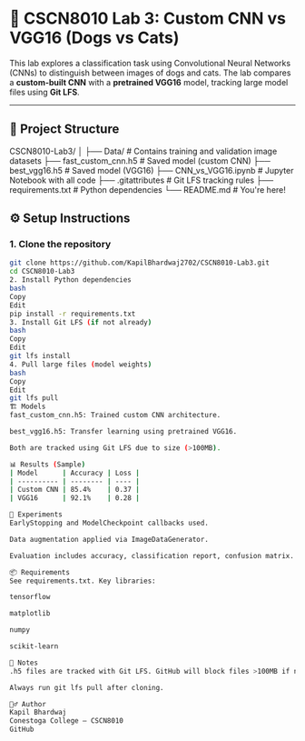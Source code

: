# 🧠 CSCN8010 Lab 3: Custom CNN vs VGG16 (Dogs vs Cats)

This lab explores a classification task using Convolutional Neural Networks (CNNs) to distinguish between images of dogs and cats. The lab compares a **custom-built CNN** with a **pretrained VGG16** model, tracking large model files using **Git LFS**.

---

## 📁 Project Structure

CSCN8010-Lab3/
│
├── Data/ # Contains training and validation image datasets
├── fast_custom_cnn.h5 # Saved model (custom CNN)
├── best_vgg16.h5 # Saved model (VGG16)
├── CNN_vs_VGG16.ipynb # Jupyter Notebook with all code
├── .gitattributes # Git LFS tracking rules
├── requirements.txt # Python dependencies
└── README.md # You're here!


## ⚙️ Setup Instructions

### 1. Clone the repository

```bash
git clone https://github.com/KapilBhardwaj2702/CSCN8010-Lab3.git
cd CSCN8010-Lab3
2. Install Python dependencies
bash
Copy
Edit
pip install -r requirements.txt
3. Install Git LFS (if not already)
bash
Copy
Edit
git lfs install
4. Pull large files (model weights)
bash
Copy
Edit
git lfs pull
🏗️ Models
fast_custom_cnn.h5: Trained custom CNN architecture.

best_vgg16.h5: Transfer learning using pretrained VGG16.

Both are tracked using Git LFS due to size (>100MB).

📊 Results (Sample)
| Model      | Accuracy | Loss |
| ---------- | -------- | ---- |
| Custom CNN | 85.4%    | 0.37 |
| VGG16      | 92.1%    | 0.28 |

🧪 Experiments
EarlyStopping and ModelCheckpoint callbacks used.

Data augmentation applied via ImageDataGenerator.

Evaluation includes accuracy, classification report, confusion matrix.

📦 Requirements
See requirements.txt. Key libraries:

tensorflow

matplotlib

numpy

scikit-learn

📌 Notes
.h5 files are tracked with Git LFS. GitHub will block files >100MB if not tracked correctly.

Always run git lfs pull after cloning.

🙋‍♂️ Author
Kapil Bhardwaj
Conestoga College — CSCN8010
GitHub
